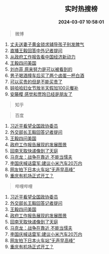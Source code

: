 <div align="center"><h2>实时热搜榜</h2><h4>2024-03-07 10:58:01</h4></div>

> 微博  

1. [丈夫送妻子黄金锁求辅导孩子别发脾气](https://s.weibo.com/weibo?q=%23%E4%B8%88%E5%A4%AB%E9%80%81%E5%A6%BB%E5%AD%90%E9%BB%84%E9%87%91%E9%94%81%E6%B1%82%E8%BE%85%E5%AF%BC%E5%AD%A9%E5%AD%90%E5%88%AB%E5%8F%91%E8%84%BE%E6%B0%94%23&t=31&band_rank=1&Refer=top)<br />
2. [直播王毅回答中外记者提问](https://s.weibo.com/weibo?q=%23%E7%9B%B4%E6%92%AD%E7%8E%8B%E6%AF%85%E5%9B%9E%E7%AD%94%E4%B8%AD%E5%A4%96%E8%AE%B0%E8%80%85%E6%8F%90%E9%97%AE%23&t=31&band_rank=2&Refer=top)<br />
3. [从政府工作报告看中国经济新动力](https://s.weibo.com/weibo?q=%23%E4%BB%8E%E6%94%BF%E5%BA%9C%E5%B7%A5%E4%BD%9C%E6%8A%A5%E5%91%8A%E7%9C%8B%E4%B8%AD%E5%9B%BD%E7%BB%8F%E6%B5%8E%E6%96%B0%E5%8A%A8%E5%8A%9B%23&t=31&band_rank=3&Refer=top)<br />
4. [王毅四问美国](https://s.weibo.com/weibo?q=%23%E7%8E%8B%E6%AF%85%E5%9B%9B%E9%97%AE%E7%BE%8E%E5%9B%BD%23&t=31&band_rank=4&Refer=top)<br />
5. [刘亦菲 原来努力是可以被看到的](https://s.weibo.com/weibo?q=%E5%88%98%E4%BA%A6%E8%8F%B2%20%E5%8E%9F%E6%9D%A5%E5%8A%AA%E5%8A%9B%E6%98%AF%E5%8F%AF%E4%BB%A5%E8%A2%AB%E7%9C%8B%E5%88%B0%E7%9A%84&t=31&band_rank=5&Refer=top)<br />
6. [男子喝酒撞车后买了两个卤蛋一杯白酒](https://s.weibo.com/weibo?q=%23%E7%94%B7%E5%AD%90%E5%96%9D%E9%85%92%E6%92%9E%E8%BD%A6%E5%90%8E%E4%B9%B0%E4%BA%86%E4%B8%A4%E4%B8%AA%E5%8D%A4%E8%9B%8B%E4%B8%80%E6%9D%AF%E7%99%BD%E9%85%92%23&t=31&band_rank=6&Refer=top)<br />
7. [可以买贵的但是不能买贵了](https://s.weibo.com/weibo?q=%23%E5%8F%AF%E4%BB%A5%E4%B9%B0%E8%B4%B5%E7%9A%84%E4%BD%86%E6%98%AF%E4%B8%8D%E8%83%BD%E4%B9%B0%E8%B4%B5%E4%BA%86%23&t=31&band_rank=7&Refer=top)<br />
8. [娃哈哈妇女节放半天假加100元餐补](https://s.weibo.com/weibo?q=%23%E5%A8%83%E5%93%88%E5%93%88%E5%A6%87%E5%A5%B3%E8%8A%82%E6%94%BE%E5%8D%8A%E5%A4%A9%E5%81%87%E5%8A%A0100%E5%85%83%E9%A4%90%E8%A1%A5%23&t=31&band_rank=8&Refer=top)<br />
9. [安藤樱 感觉和贾玲已经是朋友了](https://s.weibo.com/weibo?q=%E5%AE%89%E8%97%A4%E6%A8%B1%20%E6%84%9F%E8%A7%89%E5%92%8C%E8%B4%BE%E7%8E%B2%E5%B7%B2%E7%BB%8F%E6%98%AF%E6%9C%8B%E5%8F%8B%E4%BA%86&t=31&band_rank=9&Refer=top)<br />

> 知乎  


> 百度  

1. [习近平看望全国政协委员](https://www.baidu.com/s?wd=%E4%B9%A0%E8%BF%91%E5%B9%B3%E7%9C%8B%E6%9C%9B%E5%85%A8%E5%9B%BD%E6%94%BF%E5%8D%8F%E5%A7%94%E5%91%98&sa=fyb_news&rsv_dl=fyb_news)<br />
2. [外交部长王毅回答记者提问](https://www.baidu.com/s?wd=%E5%A4%96%E4%BA%A4%E9%83%A8%E9%95%BF%E7%8E%8B%E6%AF%85%E5%9B%9E%E7%AD%94%E8%AE%B0%E8%80%85%E6%8F%90%E9%97%AE&sa=fyb_news&rsv_dl=fyb_news)<br />
3. [王毅四问美国](https://www.baidu.com/s?wd=%E7%8E%8B%E6%AF%85%E5%9B%9B%E9%97%AE%E7%BE%8E%E5%9B%BD&sa=fyb_news&rsv_dl=fyb_news)<br />
4. [政府工作报告展现的发展图景](https://www.baidu.com/s?wd=%E6%94%BF%E5%BA%9C%E5%B7%A5%E4%BD%9C%E6%8A%A5%E5%91%8A%E5%B1%95%E7%8E%B0%E7%9A%84%E5%8F%91%E5%B1%95%E5%9B%BE%E6%99%AF&sa=fyb_news&rsv_dl=fyb_news)<br />
5. [回南天取快递像到了天庭](https://www.baidu.com/s?wd=%E5%9B%9E%E5%8D%97%E5%A4%A9%E5%8F%96%E5%BF%AB%E9%80%92%E5%83%8F%E5%88%B0%E4%BA%86%E5%A4%A9%E5%BA%AD&sa=fyb_news&rsv_dl=fyb_news)<br />
6. [马克龙：战争在靠近 不能当懦夫](https://www.baidu.com/s?wd=%E9%A9%AC%E5%85%8B%E9%BE%99%EF%BC%9A%E6%88%98%E4%BA%89%E5%9C%A8%E9%9D%A0%E8%BF%91+%E4%B8%8D%E8%83%BD%E5%BD%93%E6%87%A6%E5%A4%AB&sa=fyb_news&rsv_dl=fyb_news)<br />
7. [李国庆喊话雷军:建议小米汽车20万内](https://www.baidu.com/s?wd=%E6%9D%8E%E5%9B%BD%E5%BA%86%E5%96%8A%E8%AF%9D%E9%9B%B7%E5%86%9B%3A%E5%BB%BA%E8%AE%AE%E5%B0%8F%E7%B1%B3%E6%B1%BD%E8%BD%A620%E4%B8%87%E5%86%85&sa=fyb_news&rsv_dl=fyb_news)<br />
8. [网友拍下日本火车站“无声早高峰”](https://www.baidu.com/s?wd=%E7%BD%91%E5%8F%8B%E6%8B%8D%E4%B8%8B%E6%97%A5%E6%9C%AC%E7%81%AB%E8%BD%A6%E7%AB%99%E2%80%9C%E6%97%A0%E5%A3%B0%E6%97%A9%E9%AB%98%E5%B3%B0%E2%80%9D&sa=fyb_news&rsv_dl=fyb_news)<br />
9. [重庆有机场正式开工？](https://www.baidu.com/s?wd=%E9%87%8D%E5%BA%86%E6%9C%89%E6%9C%BA%E5%9C%BA%E6%AD%A3%E5%BC%8F%E5%BC%80%E5%B7%A5%EF%BC%9F&sa=fyb_news&rsv_dl=fyb_news)<br />

> 哔哩哔哩  

1. [习近平看望全国政协委员](https://www.baidu.com/s?wd=%E4%B9%A0%E8%BF%91%E5%B9%B3%E7%9C%8B%E6%9C%9B%E5%85%A8%E5%9B%BD%E6%94%BF%E5%8D%8F%E5%A7%94%E5%91%98&sa=fyb_news&rsv_dl=fyb_news)<br />
2. [外交部长王毅回答记者提问](https://www.baidu.com/s?wd=%E5%A4%96%E4%BA%A4%E9%83%A8%E9%95%BF%E7%8E%8B%E6%AF%85%E5%9B%9E%E7%AD%94%E8%AE%B0%E8%80%85%E6%8F%90%E9%97%AE&sa=fyb_news&rsv_dl=fyb_news)<br />
3. [王毅四问美国](https://www.baidu.com/s?wd=%E7%8E%8B%E6%AF%85%E5%9B%9B%E9%97%AE%E7%BE%8E%E5%9B%BD&sa=fyb_news&rsv_dl=fyb_news)<br />
4. [政府工作报告展现的发展图景](https://www.baidu.com/s?wd=%E6%94%BF%E5%BA%9C%E5%B7%A5%E4%BD%9C%E6%8A%A5%E5%91%8A%E5%B1%95%E7%8E%B0%E7%9A%84%E5%8F%91%E5%B1%95%E5%9B%BE%E6%99%AF&sa=fyb_news&rsv_dl=fyb_news)<br />
5. [回南天取快递像到了天庭](https://www.baidu.com/s?wd=%E5%9B%9E%E5%8D%97%E5%A4%A9%E5%8F%96%E5%BF%AB%E9%80%92%E5%83%8F%E5%88%B0%E4%BA%86%E5%A4%A9%E5%BA%AD&sa=fyb_news&rsv_dl=fyb_news)<br />
6. [马克龙：战争在靠近 不能当懦夫](https://www.baidu.com/s?wd=%E9%A9%AC%E5%85%8B%E9%BE%99%EF%BC%9A%E6%88%98%E4%BA%89%E5%9C%A8%E9%9D%A0%E8%BF%91+%E4%B8%8D%E8%83%BD%E5%BD%93%E6%87%A6%E5%A4%AB&sa=fyb_news&rsv_dl=fyb_news)<br />
7. [李国庆喊话雷军:建议小米汽车20万内](https://www.baidu.com/s?wd=%E6%9D%8E%E5%9B%BD%E5%BA%86%E5%96%8A%E8%AF%9D%E9%9B%B7%E5%86%9B%3A%E5%BB%BA%E8%AE%AE%E5%B0%8F%E7%B1%B3%E6%B1%BD%E8%BD%A620%E4%B8%87%E5%86%85&sa=fyb_news&rsv_dl=fyb_news)<br />
8. [网友拍下日本火车站“无声早高峰”](https://www.baidu.com/s?wd=%E7%BD%91%E5%8F%8B%E6%8B%8D%E4%B8%8B%E6%97%A5%E6%9C%AC%E7%81%AB%E8%BD%A6%E7%AB%99%E2%80%9C%E6%97%A0%E5%A3%B0%E6%97%A9%E9%AB%98%E5%B3%B0%E2%80%9D&sa=fyb_news&rsv_dl=fyb_news)<br />
9. [重庆有机场正式开工？](https://www.baidu.com/s?wd=%E9%87%8D%E5%BA%86%E6%9C%89%E6%9C%BA%E5%9C%BA%E6%AD%A3%E5%BC%8F%E5%BC%80%E5%B7%A5%EF%BC%9F&sa=fyb_news&rsv_dl=fyb_news)<br />
